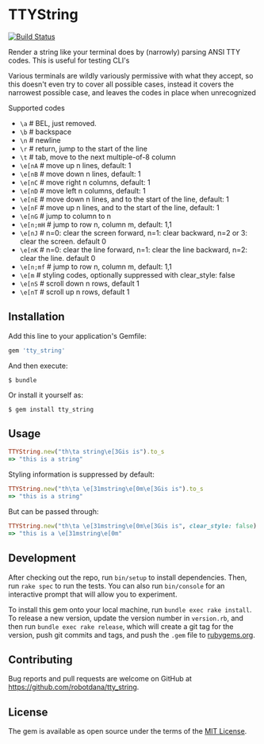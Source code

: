 # TTYString

[![Build Status](https://travis-ci.org/robotdana/tty_string.svg?branch=master)](https://travis-ci.org/robotdana/tty_string)

Render a string like your terminal does by (narrowly) parsing ANSI TTY codes.
This is useful for testing CLI's

Various terminals are wildly variously permissive with what they accept,
so this doesn't even try to cover all possible cases,
instead it covers the narrowest possible case, and leaves the codes in place when unrecognized

Supported codes

 - `\a` # BEL, just removed.
 - `\b` # backspace
 - `\n` # newline
 - `\r` # return, jump to the start of the line
 - `\t` # tab, move to the next multiple-of-8 column
 - `\e[nA` # move up n lines, default: 1
 - `\e[nB` # move down n lines, default: 1
 - `\e[nC` # move right n columns, default: 1
 - `\e[nD` # move left n columns, default: 1
 - `\e[nE` # move down n lines, and to the start of the line, default: 1
 - `\e[nF` # move up n lines, and to the start of the line, default: 1
 - `\e[nG` # jump to column to n
 - `\e[n;mH` # jump to row n, column m, default: 1,1
 - `\e[nJ` # n=0: clear the screen forward, n=1: clear backward, n=2 or 3: clear the screen. default 0
 - `\e[nK` # n=0: clear the line forward, n=1: clear the line backward, n=2: clear the line. default 0
 - `\e[n;mf` # jump to row n, column m, default: 1,1
 - `\e[m` # styling codes, optionally suppressed with clear_style: false
 - `\e[nS` # scroll down n rows, default 1
 - `\e[nT` # scroll up n rows, default 1

## Installation

Add this line to your application's Gemfile:

```ruby
gem 'tty_string'
```

And then execute:

    $ bundle

Or install it yourself as:

    $ gem install tty_string

## Usage

```ruby
TTYString.new("th\ta string\e[3Gis is").to_s
=> "this is a string"
```

Styling information is suppressed by default:
```ruby
TTYString.new("th\ta \e[31mstring\e[0m\e[3Gis is").to_s
=> "this is a string"
```
But can be passed through:
```ruby
TTYString.new("th\ta \e[31mstring\e[0m\e[3Gis is", clear_style: false).to_s
=> "this is a \e[31mstring\e[0m"
```

## Development

After checking out the repo, run `bin/setup` to install dependencies. Then, run `rake spec` to run the tests. You can also run `bin/console` for an interactive prompt that will allow you to experiment.

To install this gem onto your local machine, run `bundle exec rake install`. To release a new version, update the version number in `version.rb`, and then run `bundle exec rake release`, which will create a git tag for the version, push git commits and tags, and push the `.gem` file to [rubygems.org](https://rubygems.org).

## Contributing

Bug reports and pull requests are welcome on GitHub at https://github.com/robotdana/tty_string.

## License

The gem is available as open source under the terms of the [MIT License](https://opensource.org/licenses/MIT).
